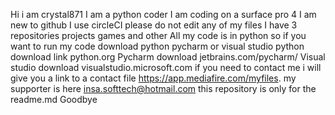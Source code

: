 
Hi i am crystal871
I am a python coder
I am coding on a surface pro 4
I am new to github
I use circleCI
please do not edit any of my files
I have 3 repositories
projects
games
and other
All my code is in python
so if you want to run my code download python pycharm or visual studio
python download link python.org
Pycharm download jetbrains.com/pycharm/
Visual studio download visualstudio.microsoft.com
if you need to contact me i will give you a link to a contact file https://app.mediafire.com/myfiles.
my supporter is here insa.softtech@hotmail.com
this repository is only for the readme.md
Goodbye
